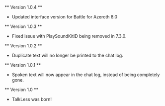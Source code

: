 ** Version 1.0.4 **
* Updated interface version for Battle for Azeroth 8.0

** Version 1.0.3 **
* Fixed issue with PlaySoundKitID being removed in 7.3.0.

** Version 1.0.2 **
* Duplicate text will no longer be printed to the chat log.

** Version 1.0.1 **
* Spoken text will now appear in the chat log, instead of being completely gone.

** Version 1.0 **
* TalkLess was born!